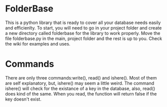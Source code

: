 # FolderBase
This is a python library that is ready to cover all your database needs easily and efficienlty. To start, you will need to go in your project folder and create a new directory called folderbase for the library to work properly. Move the file folderbase.py in the main, project folder and the rest is up to you. Check the wiki for examples and uses.
# Commands
There are only three commands:write(), read() and ishere(). Most of them are self explanatory, but, ishere() may seem a little weird. The command ishere() will check for the existance of a key in the database, also, read() does kind of the same. When you read, the function will return false if the key doesn't exist.
